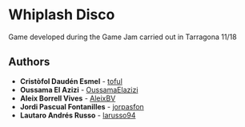 ﻿# Whiplash Disco

Game developed during the Game Jam carried out in Tarragona 11/18


## Authors

* **Cristòfol Daudén Esmel** - [toful](https://github.com/toful)
* **Oussama El Azizi** - [OussamaElazizi](https://github.com/OussamaElazizi)
* **Aleix Borrell Vives** - [AleixBV](https://github.com/AleixBV)
* **Jordi Pascual Fontanilles** - [jorpasfon](https://gitlab.com/jorpasfon)
* **Lautaro Andrés Russo** - [larusso94](https://github.com/larusso94)
